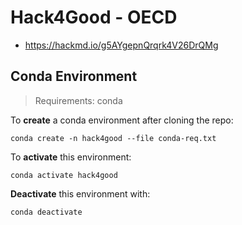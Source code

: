 # Hack4Good - OECD

* https://hackmd.io/g5AYgepnQrqrk4V26DrQMg

## Conda Environment

> Requirements: conda

To **create** a conda environment after cloning the repo:
```
conda create -n hack4good --file conda-req.txt
```

To **activate** this environment:
```
conda activate hack4good
```

**Deactivate** this environment with:
```
conda deactivate
```

